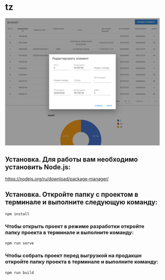 # tz

![Скрин превью проекта](https://github.com/SergeyRomadin/tz/raw/master/ScreenTable.png)

## Установка. Для работы вам необходимо установить Node.js:

https://nodejs.org/ru/download/package-manager/

## Установка. Откройте папку с проектом в терминале и выполните следующую команду:

```
npm install
```

### Чтобы открыть проект в режиме разработки откройте папку проекта в терминале и выполните команду:

```
npm run serve
```

### Чтобы собрать проект перед выгрузкой на продакшн откройте папку проекта в терминале и выполните команду:

```
npm run build
```
